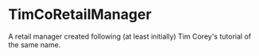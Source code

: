 # TimCoRetailManager
A retail manager created following (at least initially) Tim Corey's tutorial of the same name.
